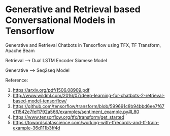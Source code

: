 # Generative and Retrieval based Conversational Models in Tensorflow
Generative and Retrieval Chatbots in Tensorflow using TFX, TF Transform, Apache Beam

Retrieval --> Dual LSTM Encoder Siamese Model


Generative --> Seq2seq Model

Reference: 
1) https://arxiv.org/pdf/1506.08909.pdf
2) http://www.wildml.com/2016/07/deep-learning-for-chatbots-2-retrieval-based-model-tensorflow/
3) https://github.com/tensorflow/transform/blob/599691c8b94bbd6ee7f67c11542e7fef1792a566/examples/sentiment_example.py#L80
4) https://www.tensorflow.org/tfx/transform/get_started
5) https://towardsdatascience.com/working-with-tfrecords-and-tf-train-example-36d111b3ff4d

